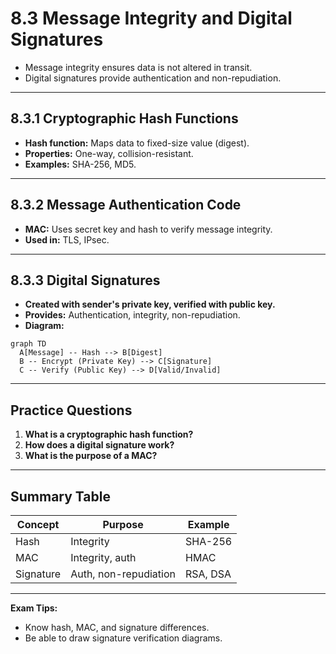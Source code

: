 # 8.3 Message Integrity and Digital Signatures

- Message integrity ensures data is not altered in transit.
- Digital signatures provide authentication and non-repudiation.

---

## 8.3.1 Cryptographic Hash Functions
- **Hash function:** Maps data to fixed-size value (digest).
- **Properties:** One-way, collision-resistant.
- **Examples:** SHA-256, MD5.

---

## 8.3.2 Message Authentication Code
- **MAC:** Uses secret key and hash to verify message integrity.
- **Used in:** TLS, IPsec.

---

## 8.3.3 Digital Signatures
- **Created with sender's private key, verified with public key.**
- **Provides:** Authentication, integrity, non-repudiation.
- **Diagram:**
```mermaid
graph TD
  A[Message] -- Hash --> B[Digest]
  B -- Encrypt (Private Key) --> C[Signature]
  C -- Verify (Public Key) --> D[Valid/Invalid]
```

---

## Practice Questions
1. **What is a cryptographic hash function?**
2. **How does a digital signature work?**
3. **What is the purpose of a MAC?**

---

## Summary Table
| Concept   | Purpose                | Example      |
|-----------|------------------------|--------------|
| Hash      | Integrity              | SHA-256      |
| MAC       | Integrity, auth        | HMAC         |
| Signature | Auth, non-repudiation  | RSA, DSA     |

---

**Exam Tips:**
- Know hash, MAC, and signature differences.
- Be able to draw signature verification diagrams. 